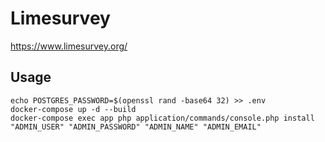 # Limesurvey

https://www.limesurvey.org/

## Usage

```
echo POSTGRES_PASSWORD=$(openssl rand -base64 32) >> .env
docker-compose up -d --build
docker-compose exec app php application/commands/console.php install "ADMIN_USER" "ADMIN_PASSWORD" "ADMIN_NAME" "ADMIN_EMAIL"
```
